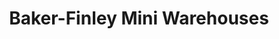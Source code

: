 ---
title: "Baker-Finley Mini Warehouses"
url: /yorktown/baker-finley-mini-warehouses/
shop: Mieten
---